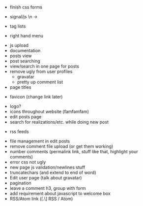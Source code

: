 - finish css forms
* signal/js \n -> <br /> 
- tag lists
* right hand menu
- js upload
- documentation
- posts view
- post searching
- view/search in one page for posts
- remove ugly from user profiles
  - gravatar
  - pretty up comment list 
- page titles
* favicon (change link later)
- logo?
- icons throughout website (famfamfam)
- edit posts page
- search for realizations/etc. while doing new post
* rss feeds
- file management in edit posts
- remove comment file upload (or get them working)
- number comments (permalink link, stuff like that, highlight your comments)
- error css not ugly
- new page js validation/newlines stuff
- truncatechars (and extend to end of word)
- Edit user page (talk about gravatar)
- pagination
- leave a comment h3, group with form
- add requirement about javascript to welcome box
- RSS/Atom link ([.\\] RSS / Atom)
